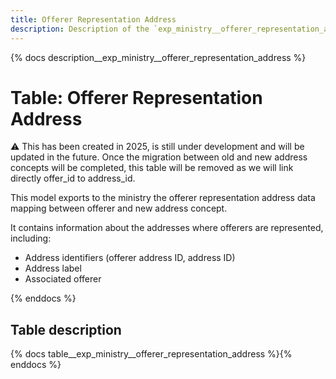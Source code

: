 ```yaml
---
title: Offerer Representation Address
description: Description of the `exp_ministry__offerer_representation_address` table.
---
```


{% docs description__exp_ministry__offerer_representation_address %}

# Table: Offerer Representation Address

:warning: This has been created in 2025, is still under development and will be updated in the future.
Once the migration between old and new address concepts will be completed, this table will be removed as we will link directly offer_id to address_id.

This model exports to the ministry the offerer representation address data mapping between offerer and new address concept.

It contains information about the addresses where offerers are represented, including:
- Address identifiers (offerer address ID, address ID)
- Address label
- Associated offerer

{% enddocs %}

## Table description

{% docs table__exp_ministry__offerer_representation_address %}{% enddocs %}

